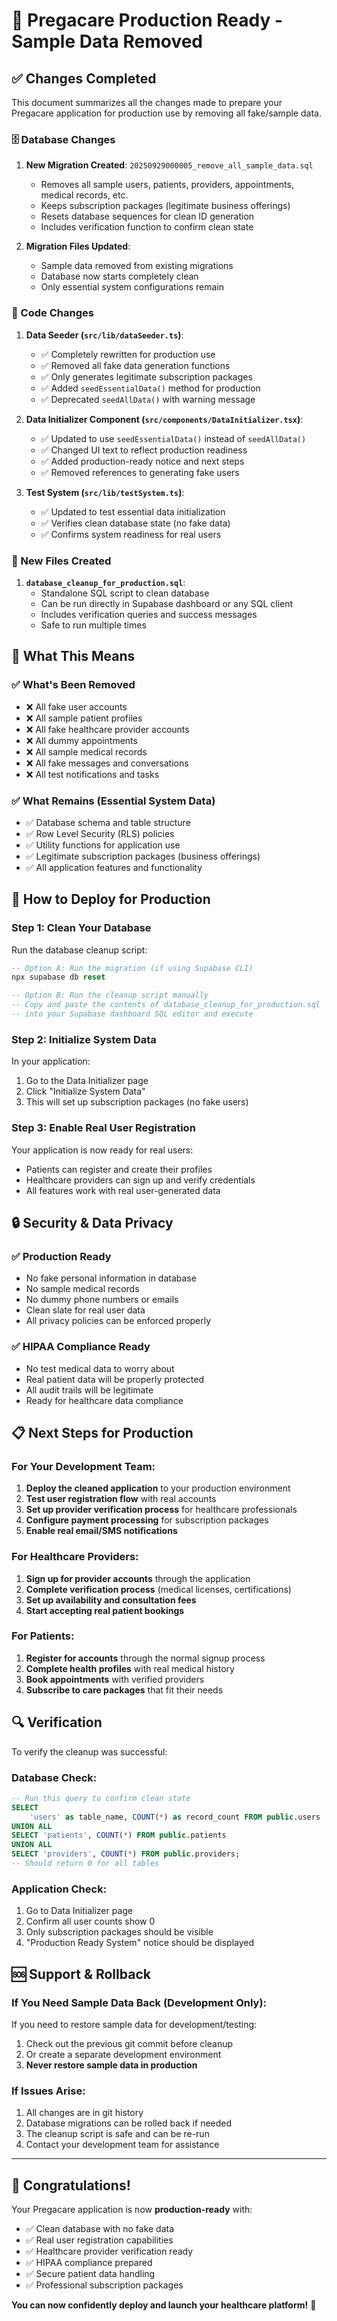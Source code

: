# 🚀 Pregacare Production Ready - Sample Data Removed

## ✅ Changes Completed

This document summarizes all the changes made to prepare your Pregacare application for production use by removing all fake/sample data.

### 🗄️ Database Changes

1. **New Migration Created**: `20250929000005_remove_all_sample_data.sql`
   - Removes all sample users, patients, providers, appointments, medical records, etc.
   - Keeps subscription packages (legitimate business offerings)
   - Resets database sequences for clean ID generation
   - Includes verification function to confirm clean state

2. **Migration Files Updated**:
   - Sample data removed from existing migrations
   - Database now starts completely clean
   - Only essential system configurations remain

### 🔧 Code Changes

1. **Data Seeder (`src/lib/dataSeeder.ts`)**:
   - ✅ Completely rewritten for production use
   - ✅ Removed all fake data generation functions
   - ✅ Only generates legitimate subscription packages
   - ✅ Added `seedEssentialData()` method for production
   - ✅ Deprecated `seedAllData()` with warning message

2. **Data Initializer Component (`src/components/DataInitializer.tsx`)**:
   - ✅ Updated to use `seedEssentialData()` instead of `seedAllData()`
   - ✅ Changed UI text to reflect production readiness
   - ✅ Added production-ready notice and next steps
   - ✅ Removed references to generating fake users

3. **Test System (`src/lib/testSystem.ts`)**:
   - ✅ Updated to test essential data initialization
   - ✅ Verifies clean database state (no fake data)
   - ✅ Confirms system readiness for real users

### 📁 New Files Created

1. **`database_cleanup_for_production.sql`**:
   - Standalone SQL script to clean database
   - Can be run directly in Supabase dashboard or any SQL client
   - Includes verification queries and success messages
   - Safe to run multiple times

## 🎯 What This Means

### ✅ What's Been Removed
- ❌ All fake user accounts
- ❌ All sample patient profiles
- ❌ All fake healthcare provider accounts
- ❌ All dummy appointments
- ❌ All sample medical records
- ❌ All fake messages and conversations
- ❌ All test notifications and tasks

### ✅ What Remains (Essential System Data)
- ✅ Database schema and table structure
- ✅ Row Level Security (RLS) policies
- ✅ Utility functions for application use
- ✅ Legitimate subscription packages (business offerings)
- ✅ All application features and functionality

## 🚀 How to Deploy for Production

### Step 1: Clean Your Database
Run the database cleanup script:
```sql
-- Option A: Run the migration (if using Supabase CLI)
npx supabase db reset

-- Option B: Run the cleanup script manually
-- Copy and paste the contents of database_cleanup_for_production.sql
-- into your Supabase dashboard SQL editor and execute
```

### Step 2: Initialize System Data
In your application:
1. Go to the Data Initializer page
2. Click "Initialize System Data" 
3. This will set up subscription packages (no fake users)

### Step 3: Enable Real User Registration
Your application is now ready for real users:
- Patients can register and create their profiles
- Healthcare providers can sign up and verify credentials
- All features work with real user-generated data

## 🔒 Security & Data Privacy

### ✅ Production Ready
- No fake personal information in database
- No sample medical records
- No dummy phone numbers or emails
- Clean slate for real user data
- All privacy policies can be enforced properly

### ✅ HIPAA Compliance Ready
- No test medical data to worry about
- Real patient data will be properly protected
- All audit trails will be legitimate
- Ready for healthcare data compliance

## 📋 Next Steps for Production

### For Your Development Team:
1. **Deploy the cleaned application** to your production environment
2. **Test user registration flow** with real accounts
3. **Set up provider verification process** for healthcare professionals
4. **Configure payment processing** for subscription packages
5. **Enable real email/SMS notifications**

### For Healthcare Providers:
1. **Sign up for provider accounts** through the application
2. **Complete verification process** (medical licenses, certifications)
3. **Set up availability and consultation fees**
4. **Start accepting real patient bookings**

### For Patients:
1. **Register for accounts** through the normal signup process
2. **Complete health profiles** with real medical history
3. **Book appointments** with verified providers
4. **Subscribe to care packages** that fit their needs

## 🔍 Verification

To verify the cleanup was successful:

### Database Check:
```sql
-- Run this query to confirm clean state
SELECT 
    'users' as table_name, COUNT(*) as record_count FROM public.users
UNION ALL
SELECT 'patients', COUNT(*) FROM public.patients
UNION ALL
SELECT 'providers', COUNT(*) FROM public.providers;
-- Should return 0 for all tables
```

### Application Check:
1. Go to Data Initializer page
2. Confirm all user counts show 0
3. Only subscription packages should be visible
4. "Production Ready System" notice should be displayed

## 🆘 Support & Rollback

### If You Need Sample Data Back (Development Only):
If you need to restore sample data for development/testing:
1. Check out the previous git commit before cleanup
2. Or create a separate development environment
3. **Never restore sample data in production**

### If Issues Arise:
1. All changes are in git history
2. Database migrations can be rolled back if needed
3. The cleanup script is safe and can be re-run
4. Contact your development team for assistance

---

## 🎉 Congratulations!

Your Pregacare application is now **production-ready** with:
- ✅ Clean database with no fake data
- ✅ Real user registration capabilities
- ✅ Healthcare provider verification ready
- ✅ HIPAA compliance prepared
- ✅ Secure patient data handling
- ✅ Professional subscription packages

**You can now confidently deploy and launch your healthcare platform!** 🚀